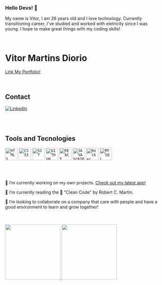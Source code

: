 ### Hello Devs! 👋
My name is Vitor, I am 26 years old and I love technology.
Currently transitioning career, I've studied and worked with eletricity since I was young.
I hope  to make great things with my coding skills! 

<br>

# Vitor Martins Diorio
   <a href="https://raphael-taglialegna-portifolio.vercel.app/" target="_blank">Link My Portfolio!</a>

<br>

## Contact

<a href="https://www.linkedin.com/in/vitordiorio/"><img alt="LinkedIn" src="https://img.shields.io/badge/LinkedIn-0077B5?style=for-the-badge&logo=linkedin&logoColor=white" /></a>

<br>
<br>


## Tools and Tecnologies
<code><img width="40px" src="https://cdn.jsdelivr.net/gh/devicons/devicon/icons/html5/html5-original-wordmark.svg" title = "HTML5"/></code>
<code><img width="40px" src="https://cdn.jsdelivr.net/gh/devicons/devicon/icons/css3/css3-original-wordmark.svg" title = "CSS3"/></code>
<code><img width="40px" src="https://cdn.jsdelivr.net/gh/devicons/devicon/icons/git/git-original.svg" title = "GIT"/></code>
<code><img width="40px" src="https://img.icons8.com/glyph-neue/344/4a90e2/github.png" title = "GITHUB"/></code>
<code><img width="40px" src="https://cdn.jsdelivr.net/gh/devicons/devicon/icons/react/react-original-wordmark.svg" title = "REACT"/></code>
<code><img width="40px" src="https://cdn.jsdelivr.net/gh/devicons/devicon/icons/javascript/javascript-original.svg" title = "JAVASCRIPT"/></code>
<code><img width="40px" src="https://cdn-icons-png.flaticon.com/512/919/919853.png" title = "Docker"/></code>
<code><img width="40px" src="https://cdn-icons-png.flaticon.com/512/919/919836.png" title = "MYSQL"/></code>

<br>
<br>

🔭 I’m currently working on my own projects. <a href="https://play.google.com/store/apps/details?id=com.vdiorio.EdhCounter&hl=pt_BR&gl=US">Check out my latest app!</a>

🌱 I’m currently reading the 📘 "Clean Code" by Robert C. Martin.

👯 I’m looking to collaborate on a company that care with people and have a good environment to learn and grow together!

<br>
<br>

<div>
<a href="https://github.com/vdiorio">
<img height="180em" src="https://github-readme-stats.vercel.app/api?username=vdiorio&show_icons=true&theme=dracula&include_all_commits=true&count_private=true"/>
<img height="180em" src="https://github-readme-stats.vercel.app/api/top-langs/?username=vdiorio&layout=compact&langs_count=7&theme=dracula"/>
</div>
